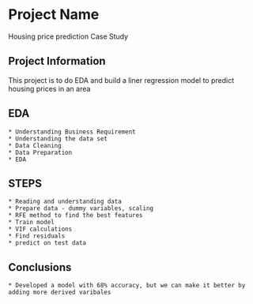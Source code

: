 # Project Name
Housing price prediction Case Study

## Project Information
This project is to do EDA and build a liner regression model to predict housing prices in an area


## EDA
	* Understanding Business Requirement
	* Understanding the data set
	* Data Cleaning 
	* Data Preparation
	* EDA
	
	
## STEPS 
	* Reading and understanding data
	* Prepare data - dummy variables, scaling
	* RFE method to find the best features
	* Train model
	* VIF calculations
	* Find residuals
	* predict on test data
	
## Conclusions
	* Developed a model with 68% accuracy, but we can make it better by adding more derived varibales
	

